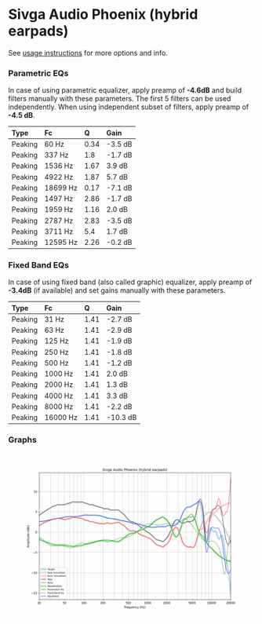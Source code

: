 # Sivga Audio Phoenix (hybrid earpads)
See [usage instructions](https://github.com/jaakkopasanen/AutoEq#usage) for more options and info.

### Parametric EQs
In case of using parametric equalizer, apply preamp of **-4.6dB** and build filters manually
with these parameters. The first 5 filters can be used independently.
When using independent subset of filters, apply preamp of **-4.5 dB**.

| Type    | Fc       |    Q | Gain    |
|:--------|:---------|:-----|:--------|
| Peaking | 60 Hz    | 0.34 | -3.5 dB |
| Peaking | 337 Hz   | 1.8  | -1.7 dB |
| Peaking | 1536 Hz  | 1.67 | 3.9 dB  |
| Peaking | 4922 Hz  | 1.87 | 5.7 dB  |
| Peaking | 18699 Hz | 0.17 | -7.1 dB |
| Peaking | 1497 Hz  | 2.86 | -1.7 dB |
| Peaking | 1959 Hz  | 1.16 | 2.0 dB  |
| Peaking | 2787 Hz  | 2.83 | -3.5 dB |
| Peaking | 3711 Hz  | 5.4  | 1.7 dB  |
| Peaking | 12595 Hz | 2.26 | -0.2 dB |

### Fixed Band EQs
In case of using fixed band (also called graphic) equalizer, apply preamp of **-3.4dB**
(if available) and set gains manually with these parameters.

| Type    | Fc       |    Q | Gain     |
|:--------|:---------|:-----|:---------|
| Peaking | 31 Hz    | 1.41 | -2.7 dB  |
| Peaking | 63 Hz    | 1.41 | -2.9 dB  |
| Peaking | 125 Hz   | 1.41 | -1.9 dB  |
| Peaking | 250 Hz   | 1.41 | -1.8 dB  |
| Peaking | 500 Hz   | 1.41 | -1.2 dB  |
| Peaking | 1000 Hz  | 1.41 | 2.0 dB   |
| Peaking | 2000 Hz  | 1.41 | 1.3 dB   |
| Peaking | 4000 Hz  | 1.41 | 3.3 dB   |
| Peaking | 8000 Hz  | 1.41 | -2.2 dB  |
| Peaking | 16000 Hz | 1.41 | -10.3 dB |

### Graphs
![](./Sivga%20Audio%20Phoenix%20(hybrid%20earpads).png)
